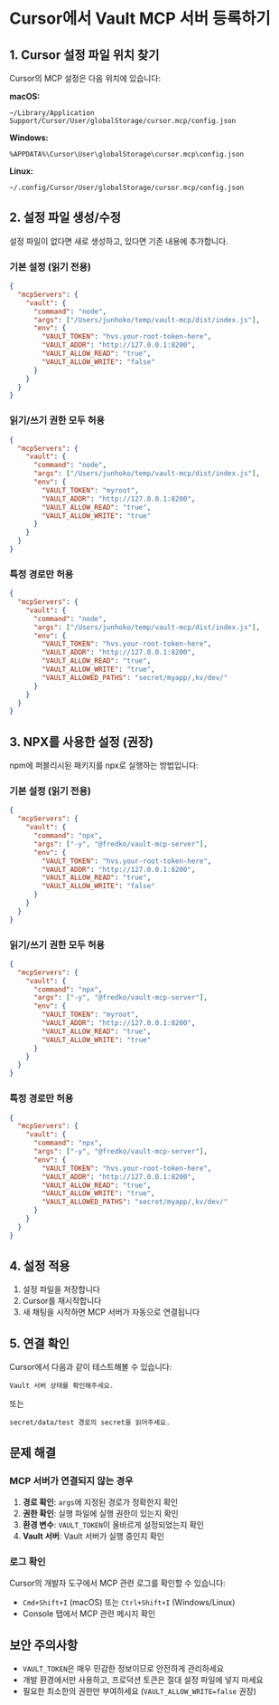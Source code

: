 # Cursor에서 Vault MCP 서버 등록하기

## 1. Cursor 설정 파일 위치 찾기

Cursor의 MCP 설정은 다음 위치에 있습니다:

**macOS:**

```
~/Library/Application Support/Cursor/User/globalStorage/cursor.mcp/config.json
```

**Windows:**

```
%APPDATA%\Cursor\User\globalStorage\cursor.mcp\config.json
```

**Linux:**

```
~/.config/Cursor/User/globalStorage/cursor.mcp/config.json
```

## 2. 설정 파일 생성/수정

설정 파일이 없다면 새로 생성하고, 있다면 기존 내용에 추가합니다.

### 기본 설정 (읽기 전용)

```json
{
  "mcpServers": {
    "vault": {
      "command": "node",
      "args": ["/Users/junhoko/temp/vault-mcp/dist/index.js"],
      "env": {
        "VAULT_TOKEN": "hvs.your-root-token-here",
        "VAULT_ADDR": "http://127.0.0.1:8200",
        "VAULT_ALLOW_READ": "true",
        "VAULT_ALLOW_WRITE": "false"
      }
    }
  }
}
```

### 읽기/쓰기 권한 모두 허용

```json
{
  "mcpServers": {
    "vault": {
      "command": "node",
      "args": ["/Users/junhoko/temp/vault-mcp/dist/index.js"],
      "env": {
        "VAULT_TOKEN": "myroot",
        "VAULT_ADDR": "http://127.0.0.1:8200",
        "VAULT_ALLOW_READ": "true",
        "VAULT_ALLOW_WRITE": "true"
      }
    }
  }
}
```

### 특정 경로만 허용

```json
{
  "mcpServers": {
    "vault": {
      "command": "node",
      "args": ["/Users/junhoko/temp/vault-mcp/dist/index.js"],
      "env": {
        "VAULT_TOKEN": "hvs.your-root-token-here",
        "VAULT_ADDR": "http://127.0.0.1:8200",
        "VAULT_ALLOW_READ": "true",
        "VAULT_ALLOW_WRITE": "true",
        "VAULT_ALLOWED_PATHS": "secret/myapp/,kv/dev/"
      }
    }
  }
}
```

## 3. NPX를 사용한 설정 (권장)

npm에 퍼블리시된 패키지를 npx로 실행하는 방법입니다:

### 기본 설정 (읽기 전용)

```json
{
  "mcpServers": {
    "vault": {
      "command": "npx",
      "args": ["-y", "@fredko/vault-mcp-server"],
      "env": {
        "VAULT_TOKEN": "hvs.your-root-token-here",
        "VAULT_ADDR": "http://127.0.0.1:8200",
        "VAULT_ALLOW_READ": "true",
        "VAULT_ALLOW_WRITE": "false"
      }
    }
  }
}
```

### 읽기/쓰기 권한 모두 허용

```json
{
  "mcpServers": {
    "vault": {
      "command": "npx",
      "args": ["-y", "@fredko/vault-mcp-server"],
      "env": {
        "VAULT_TOKEN": "myroot",
        "VAULT_ADDR": "http://127.0.0.1:8200",
        "VAULT_ALLOW_READ": "true",
        "VAULT_ALLOW_WRITE": "true"
      }
    }
  }
}
```

### 특정 경로만 허용

```json
{
  "mcpServers": {
    "vault": {
      "command": "npx",
      "args": ["-y", "@fredko/vault-mcp-server"],
      "env": {
        "VAULT_TOKEN": "hvs.your-root-token-here",
        "VAULT_ADDR": "http://127.0.0.1:8200",
        "VAULT_ALLOW_READ": "true",
        "VAULT_ALLOW_WRITE": "true",
        "VAULT_ALLOWED_PATHS": "secret/myapp/,kv/dev/"
      }
    }
  }
}
```

## 4. 설정 적용

1. 설정 파일을 저장합니다
2. Cursor를 재시작합니다
3. 새 채팅을 시작하면 MCP 서버가 자동으로 연결됩니다

## 5. 연결 확인

Cursor에서 다음과 같이 테스트해볼 수 있습니다:

```
Vault 서버 상태를 확인해주세요.
```

또는

```
secret/data/test 경로의 secret을 읽어주세요.
```

## 문제 해결

### MCP 서버가 연결되지 않는 경우

1. **경로 확인**: `args`에 지정된 경로가 정확한지 확인
2. **권한 확인**: 실행 파일에 실행 권한이 있는지 확인
3. **환경 변수**: `VAULT_TOKEN`이 올바르게 설정되었는지 확인
4. **Vault 서버**: Vault 서버가 실행 중인지 확인

### 로그 확인

Cursor의 개발자 도구에서 MCP 관련 로그를 확인할 수 있습니다:

- `Cmd+Shift+I` (macOS) 또는 `Ctrl+Shift+I` (Windows/Linux)
- Console 탭에서 MCP 관련 메시지 확인

## 보안 주의사항

- `VAULT_TOKEN`은 매우 민감한 정보이므로 안전하게 관리하세요
- 개발 환경에서만 사용하고, 프로덕션 토큰은 절대 설정 파일에 넣지 마세요
- 필요한 최소한의 권한만 부여하세요 (`VAULT_ALLOW_WRITE=false` 권장)
